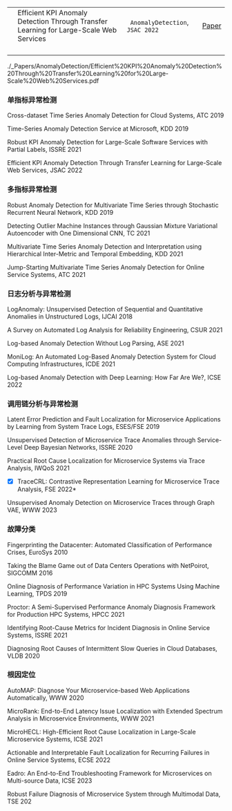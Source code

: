 |      |                                                              |                                  |                                                              |
| ---- | ------------------------------------------------------------ | -------------------------------- | ------------------------------------------------------------ |
|      | Efficient KPI Anomaly Detection Through Transfer Learning for Large-Scale Web Services | ` AnomalyDetection`, `JSAC 2022` | [Paper](_Papers/AnomalyDetection/Efficient%20KPI%20Anomaly%20Detection%20Through%20Transfer%20Learning%20for%20Large-Scale%20Web%20Services.pdf) |
|      |                                                              |                                  |                                                              |
|      |                                                              |                                  |                                                              |
|      |                                                              |                                  |                                                              |
|      |                                                              |                                  |                                                              |





./_Papers/AnomalyDetection/Efficient%20KPI%20Anomaly%20Detection%20Through%20Transfer%20Learning%20for%20Large-Scale%20Web%20Services.pdf

### 单指标异常检测

Cross-dataset Time Series Anomaly Detection for Cloud Systems, ATC 2019

Time-Series Anomaly Detection Service at Microsoft, KDD 2019

Robust KPI Anomaly Detection for Large-Scale Software Services with Partial Labels, ISSRE 2021

Efficient KPI Anomaly Detection Through Transfer Learning for Large-Scale Web Services, JSAC 2022



### 多指标异常检测

Robust Anomaly Detection for Multivariate Time Series through Stochastic Recurrent Neural Network, KDD 2019

Detecting Outlier Machine Instances through Gaussian Mixture Variational Autoencoder with One Dimensional CNN, TC 2021

Multivariate Time Series Anomaly Detection and Interpretation using Hierarchical Inter-Metric and Temporal Embedding, KDD 2021

Jump-Starting Multivariate Time Series Anomaly Detection for Online Service Systems, ATC 2021



### 日志分析与异常检测

LogAnomaly: Unsupervised Detection of Sequential and Quantitative Anomalies in Unstructured Logs, IJCAI 2018

A Survey on Automated Log Analysis for Reliability Engineering, CSUR 2021

Log-based Anomaly Detection Without Log Parsing, ASE 2021

MoniLog: An Automated Log-Based Anomaly Detection System for Cloud Computing Infrastructures, ICDE 2021

Log-based Anomaly Detection with Deep Learning: How Far Are We?, ICSE 2022



### 调用链分析与异常检测

Latent Error Prediction and Fault Localization for Microservice Applications by Learning from System Trace Logs, ESES/FSE 2019

Unsupervised Detection of Microservice Trace Anomalies through Service-Level Deep Bayesian Networks, ISSRE 2020

Practical Root Cause Localization for Microservice Systems via Trace Analysis, IWQoS 2021

*[X] TraceCRL: Contrastive Representation Learning for Microservice Trace Analysis, FSE 2022*

Unsupervised Anomaly Detection on Microservice Traces through Graph VAE, WWW 2023



### 故障分类

Fingerprinting the Datacenter: Automated Classification of Performance Crises, EuroSys 2010

Taking the Blame Game out of Data Centers Operations with NetPoirot, SIGCOMM 2016

Online Diagnosis of Performance Variation in HPC Systems Using Machine Learning, TPDS 2019

Proctor: A Semi-Supervised Performance Anomaly Diagnosis Framework for Production HPC Systems, HPCC 2021

Identifying Root-Cause Metrics for Incident Diagnosis in Online Service Systems, ISSRE 2021

Diagnosing Root Causes of Intermittent Slow Queries in Cloud Databases, VLDB 2020



### 根因定位

AutoMAP: Diagnose Your Microservice-based Web Applications Automatically, WWW 2020

MicroRank: End-to-End Latency Issue Localization with Extended Spectrum Analysis in Microservice Environments, WWW 2021

MicroHECL: High-Efficient Root Cause Localization in Large-Scale Microservice Systems, ICSE 2021

Actionable and Interpretable Fault Localization for Recurring Failures in Online Service Systems, ECSE 2022

Eadro: An End-to-End Troubleshooting Framework for Microservices on Multi-source Data, ICSE 2023

Robust Failure Diagnosis of Microservice System through Multimodal Data, TSE 202



